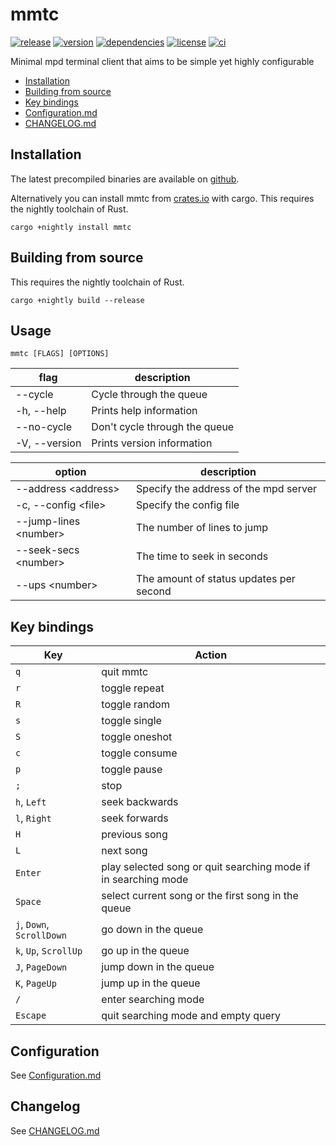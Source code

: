 # mmtc

[![release](https://img.shields.io/github/v/release/figsoda/mmtc?logo=github&style=flat-square)](https://github.com/figsoda/mmtc/releases)
[![version](https://img.shields.io/crates/v/mmtc?logo=rust&style=flat-square)][Crate]
[![dependencies](https://img.shields.io/librariesio/release/cargo/mmtc?style=flat-square)](https://libraries.io/cargo/mmtc)
[![license](https://img.shields.io/badge/license-MPL--2.0-blue?style=flat-square)](https://www.mozilla.org/en-US/MPL/2.0)
[![ci](https://img.shields.io/github/workflow/status/figsoda/mmtc/ci?label=ci&logo=github-actions&style=flat-square)](https://github.com/figsoda/mmtc/actions?query=workflow:ci)

Minimal mpd terminal client that aims to be simple yet highly configurable

- [Installation](#Installation)
- [Building from source](#Building-from-source)
- [Key bindings](#Key-bindings)
- [Configuration.md]
- [CHANGELOG.md]

## Installation

The latest precompiled binaries are available on [github](https://github.com/figsoda/mmtc/releases/latest).

Alternatively you can install mmtc from [crates.io][Crate] with cargo. This requires the nightly toolchain of Rust.

```shell
cargo +nightly install mmtc
```


## Building from source

This requires the nightly toolchain of Rust.

```shell
cargo +nightly build --release
```


## Usage

```
mmtc [FLAGS] [OPTIONS]
```

flag | description
-|-
--cycle | Cycle through the queue
-h, --help | Prints help information
--no-cycle | Don't cycle through the queue
-V, --version | Prints version information

option | description
-|-
--address \<address> | Specify the address of the mpd server
-c, --config \<file> | Specify the config file
--jump-lines \<number> | The number of lines to jump
--seek-secs \<number> | The time to seek in seconds
--ups \<number> | The amount of status updates per second


## Key bindings

Key | Action
-|-
`q` | quit mmtc
`r` | toggle repeat
`R` | toggle random
`s` | toggle single
`S` | toggle oneshot
`c` | toggle consume
`p` | toggle pause
`;` | stop
`h`, `Left` | seek backwards
`l`, `Right` | seek forwards
`H` | previous song
`L` | next song
`Enter` | play selected song or quit searching mode if in searching mode
`Space` | select current song or the first song in the queue
`j`, `Down`, `ScrollDown` | go down in the queue
`k`, `Up`, `ScrollUp` | go up in the queue
`J`, `PageDown` | jump down in the queue
`K`, `PageUp` | jump up in the queue
`/` | enter searching mode
`Escape` | quit searching mode and empty query


## Configuration

See [Configuration.md]


## Changelog

See [CHANGELOG.md]


[Crate]: https://crates.io/crates/mmtc
[Configuration.md]: https://github.com/figsoda/mmtc/blob/main/Configuration.md
[CHANGELOG.md]: https://github.com/figsoda/mmtc/blob/main/CHANGELOG.md
